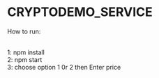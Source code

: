 # CRYPTODEMO_SERVICE

How to run: <br/><br/>

1:   npm install<br/>
2:   npm start<br/>
3:   choose option 1 0r 2  then Enter price<br/>
